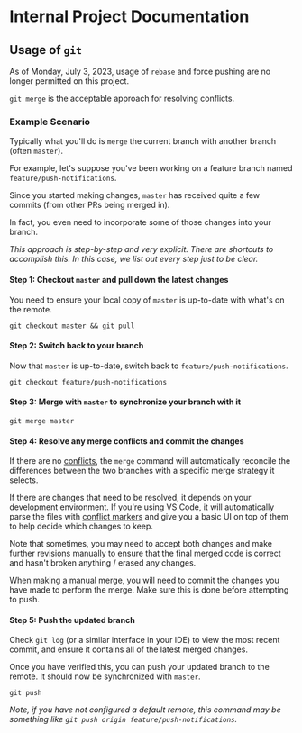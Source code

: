 # Internal Project Documentation

## Usage of `git`

As of Monday, July 3, 2023, usage of `rebase` and force pushing are no longer permitted on this project.

`git merge` is the acceptable approach for resolving conflicts.

### Example Scenario

Typically what you'll do is `merge` the current branch with another branch (often `master`).

For example, let's suppose you've been working on a feature branch named `feature/push-notifications`.

Since you started making changes, `master` has received quite a few commits (from other PRs being merged in).

In fact, you even need to incorporate some of those changes into your branch.

_This approach is step-by-step and very explicit. There are shortcuts to accomplish this. In this case, we list out every step just to be clear._

#### Step 1: Checkout `master` and pull down the latest changes

You need to ensure your local copy of `master` is up-to-date with what's on the remote.

```
git checkout master && git pull
```

#### Step 2: Switch back to your branch

Now that `master` is up-to-date, switch back to `feature/push-notifications`.

```
git checkout feature/push-notifications
```

#### Step 3: Merge with `master` to synchronize your branch with it

```
git merge master
```

#### Step 4: Resolve any merge conflicts and commit the changes

If there are no [conflicts](https://www.atlassian.com/git/tutorials/using-branches/merge-conflicts), the `merge` command will automatically reconcile the differences between the two branches with a specific merge strategy it selects.

If there are changes that need to be resolved, it depends on your development environment. If you're using VS Code, it will automatically parse the files with [conflict markers](https://wincent.com/wiki/Understanding_Git_conflict_markers) and give you a basic UI on top of them to help decide which changes to keep.

Note that sometimes, you may need to accept both changes and make further revisions manually to ensure that the final merged code is correct and hasn't broken anything / erased any changes.

When making a manual merge, you will need to commit the changes you have made to perform the merge. Make sure this is done before attempting to push.

#### Step 5: Push the updated branch

Check `git log` (or a similar interface in your IDE) to view the most recent commit, and ensure it contains all of the latest merged changes.

Once you have verified this, you can push your updated branch to the remote. It should now be synchronized with `master`.

```
git push
```

_Note, if you have not configured a default remote, this command may be something like `git push origin feature/push-notifications`._

